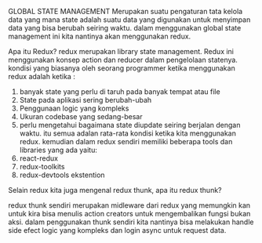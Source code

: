 GLOBAL STATE MANAGEMENT
Merupakan suatu pengaturan tata kelola data yang mana state adalah suatu data yang digunakan untuk menyimpan data yang bisa berubah seiring waktu. dalam menggunakan global state management ini kita nantinya akan menggunakan redux.

Apa itu Redux?
redux merupakan library state management. Redux ini menggunakan konsep action dan reducer dalam pengelolaan statenya. kondisi yang biasanya oleh seorang programmer ketika menggunakan redux adalah ketika :
1. banyak state yang perlu di taruh pada banyak tempat atau file
2. State pada aplikasi sering berubah-ubah
3. Penggunaan logic yang kompleks
4. Ukuran codebase yang sedang-besar
5. perlu mengetahui bagaimana state diupdate seiring berjalan dengan waktu.
itu semua adalan rata-rata kondisi ketika kita menggunakan redux. kemudian dalam redux sendiri memiliki beberapa tools dan libraries yang ada yaitu:
1. react-redux
2. redux-toolkits
3. redux-devtools ekstention

Selain redux kita juga mengenal redux thunk, apa itu redux thunk?

redux thunk sendiri merupakan midleware  dari redux yang memungkin kan untuk kira bisa menulis action creators untuk mengembalikan fungsi bukan aksi. dalam penggunakan thunk sendiri kita nantinya bisa melakukan handle side efect logic yang kompleks dan login async untuk request data.
